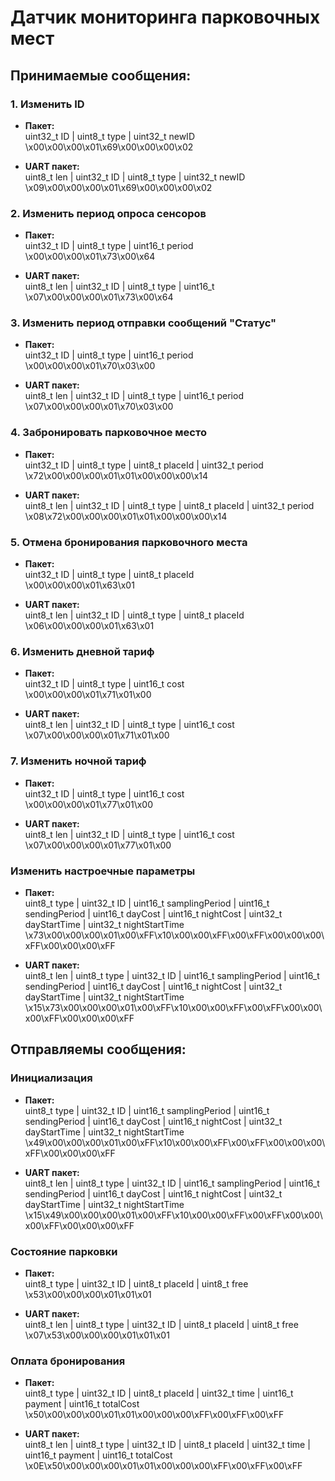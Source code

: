 Датчик мониторинга парковочных мест
===================================
Принимаемые сообщения:
-----------------------------------
### 1. Изменить ID
* **Пакет:**  
    uint32_t ID | uint8_t type | uint32_t newID  
    \x00\x00\x00\x01\x69\x00\x00\x00\x02

* **UART пакет:**  
    uint8_t len | uint32_t ID | uint8_t type | uint32_t newID  
    \x09\x00\x00\x00\x01\x69\x00\x00\x00\x02

### 2. Изменить период опроса сенсоров
* **Пакет:**  
    uint32_t ID | uint8_t type | uint16_t period  
    \x00\x00\x00\x01\x73\x00\x64

* **UART пакет:**  
    uint8_t len | uint32_t ID | uint8_t type | uint16_t  
    \x07\x00\x00\x00\x01\x73\x00\x64

### 3. Изменить период отправки сообщений "Статус"
* **Пакет:**  
    uint32_t ID | uint8_t type | uint16_t period  
    \x00\x00\x00\x01\x70\x03\x00

* **UART пакет:**  
    uint8_t len | uint32_t ID | uint8_t type | uint16_t period  
    \x07\x00\x00\x00\x01\x70\x03\x00

### 4. Забронировать парковочное место
* **Пакет:**  
    uint32_t ID | uint8_t type | uint8_t placeId | uint32_t period  
    \x72\x00\x00\x00\x01\x01\x00\x00\x00\x14

* **UART пакет:**  
    uint8_t len | uint32_t ID | uint8_t type | uint8_t placeId | uint32_t period  
    \x08\x72\x00\x00\x00\x01\x01\x00\x00\x00\x14

### 5. Отмена бронирования парковочного места
* **Пакет:**  
    uint32_t ID | uint8_t type | uint8_t placeId  
    \x00\x00\x00\x01\x63\x01

* **UART пакет:**  
    uint8_t len | uint32_t ID | uint8_t type | uint8_t placeId  
    \x06\x00\x00\x00\x01\x63\x01
	
### 6. Изменить дневной тариф
* **Пакет:**  
    uint32_t ID | uint8_t type | uint16_t cost  
    \x00\x00\x00\x01\x71\x01\x00

* **UART пакет:**  
    uint8_t len | uint32_t ID | uint8_t type | uint16_t cost  
    \x07\x00\x00\x00\x01\x71\x01\x00
	
### 7. Изменить ночной тариф
* **Пакет:**  
    uint32_t ID | uint8_t type | uint16_t cost  
    \x00\x00\x00\x01\x77\x01\x00

* **UART пакет:**  
    uint8_t len | uint32_t ID | uint8_t type | uint16_t cost  
    \x07\x00\x00\x00\x01\x77\x01\x00
    
### Изменить настроечные параметры
* **Пакет:**  
    uint8_t type | uint32_t ID | uint16_t samplingPeriod | uint16_t sendingPeriod | uint16_t dayCost | uint16_t nightCost | uint32_t dayStartTime | uint32_t nightStartTime
    \x73\x00\x00\x00\x01\x00\xFF\x10\x00\x00\xFF\x00\xFF\x00\x00\x00\xFF\x00\x00\x00\xFF

* **UART пакет:**  
    uint8_t len | uint8_t type | uint32_t ID | uint16_t samplingPeriod | uint16_t sendingPeriod | uint16_t dayCost | uint16_t nightCost | uint32_t dayStartTime | uint32_t nightStartTime
    \x15\x73\x00\x00\x00\x01\x00\xFF\x10\x00\x00\xFF\x00\xFF\x00\x00\x00\xFF\x00\x00\x00\xFF
	
Отправляемы сообщения:
-----------------------------
### Инициализация
* **Пакет:**  
    uint8_t type | uint32_t ID | uint16_t samplingPeriod | uint16_t sendingPeriod | uint16_t dayCost | uint16_t nightCost | uint32_t dayStartTime | uint32_t nightStartTime
    \x49\x00\x00\x00\x01\x00\xFF\x10\x00\x00\xFF\x00\xFF\x00\x00\x00\xFF\x00\x00\x00\xFF

* **UART пакет:**  
    uint8_t len | uint8_t type | uint32_t ID | uint16_t samplingPeriod | uint16_t sendingPeriod | uint16_t dayCost | uint16_t nightCost | uint32_t dayStartTime | uint32_t nightStartTime
    \x15\x49\x00\x00\x00\x01\x00\xFF\x10\x00\x00\xFF\x00\xFF\x00\x00\x00\xFF\x00\x00\x00\xFF

### Состояние парковки
* **Пакет:**  
    uint8_t type | uint32_t ID | uint8_t placeId | uint8_t free  
    \x53\x00\x00\x00\x01\x01\x01

* **UART пакет:**  
    uint8_t len | uint8_t type | uint32_t ID | uint8_t placeId | uint8_t free  
    \x07\x53\x00\x00\x00\x01\x01\x01
    
### Оплата бронирования
* **Пакет:**  
    uint8_t type | uint32_t ID | uint8_t placeId | uint32_t time | uint16_t payment | uint16_t totalCost  
    \x50\x00\x00\x00\x01\x01\x00\x00\x00\xFF\x00\xFF\x00\xFF

* **UART пакет:**  
    uint8_t len | uint8_t type | uint32_t ID | uint8_t placeId | uint32_t time | uint16_t payment | uint16_t totalCost  
    \x0E\x50\x00\x00\x00\x01\x01\x00\x00\x00\xFF\x00\xFF\x00\xFF
